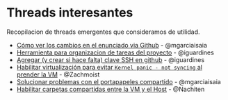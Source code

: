 # Threads interesantes
Recopilacion de threads emergentes que consideramos de utilidad.

* [Cómo ver los cambios en el enunciado via Github](https://github.com/sisoputnfrba/foro/issues/150) - @mgarciaisaia
* [Herramienta para organizacion de tareas del proyecto](https://github.com/sisoputnfrba/foro/issues/202) - @iguardines
* [Agregar (y crear si hace falta) clave SSH en github](https://github.com/sisoputnfrba/foro/issues/200) - @iguardines
* [Habilitar virtualización para evitar `Kernel panic - not syncing` al prender la VM](https://github.com/sisoputnfrba/foro/issues/1010) - @Zachmoist
* [Solucionar problemas con el portapapeles compartido](https://github.com/sisoputnfrba/foro/issues/1597#issuecomment-608491506) - @mgarciaisaia
* [Habilitar carpetas compartidas entre la VM y el Host](https://github.com/sisoputnfrba/foro/issues/1605) - @Nachiten
